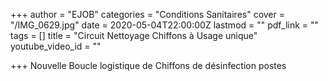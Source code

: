 +++
author = "EJOB"
categories = "Conditions Sanitaires"
cover = "/IMG_0629.jpg"
date = 2020-05-04T22:00:00Z
lastmod = ""
pdf_link = ""
tags = []
title = "Circuit Nettoyage Chiffons à Usage unique"
youtube_video_id = ""

+++
Nouvelle Boucle logistique de Chiffons de désinfection postes